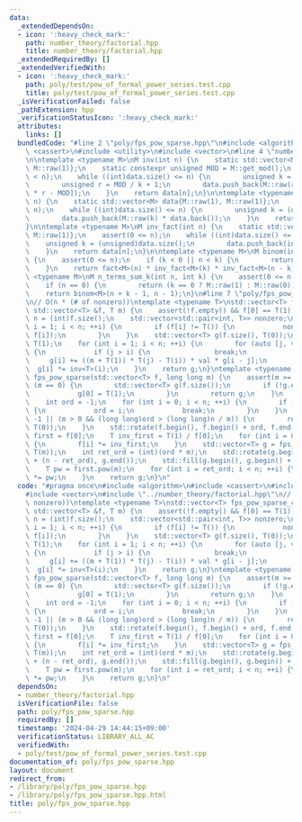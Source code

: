 ```yaml
---
data:
  _extendedDependsOn:
  - icon: ':heavy_check_mark:'
    path: number_theory/factorial.hpp
    title: number_theory/factorial.hpp
  _extendedRequiredBy: []
  _extendedVerifiedWith:
  - icon: ':heavy_check_mark:'
    path: poly/test/pow_of_formal_power_series.test.cpp
    title: poly/test/pow_of_formal_power_series.test.cpp
  _isVerificationFailed: false
  _pathExtension: hpp
  _verificationStatusIcon: ':heavy_check_mark:'
  attributes:
    links: []
  bundledCode: "#line 2 \"poly/fps_pow_sparse.hpp\"\n#include <algorithm>\n#include\
    \ <cassert>\n#include <utility>\n#include <vector>\n#line 4 \"number_theory/factorial.hpp\"\
    \n\ntemplate <typename M>\nM inv(int n) {\n    static std::vector<M> data{M::raw(0),\
    \ M::raw(1)};\n    static constexpr unsigned MOD = M::get_mod();\n    assert(0\
    \ < n);\n    while ((int)data.size() <= n) {\n        unsigned k = (unsigned)data.size();\n\
    \        unsigned r = MOD / k + 1;\n        data.push_back(M::raw(r) * data[k\
    \ * r - MOD]);\n    }\n    return data[n];\n}\n\ntemplate <typename M>\nM fact(int\
    \ n) {\n    static std::vector<M> data{M::raw(1), M::raw(1)};\n    assert(0 <=\
    \ n);\n    while ((int)data.size() <= n) {\n        unsigned k = (unsigned)data.size();\n\
    \        data.push_back(M::raw(k) * data.back());\n    }\n    return data[n];\n\
    }\n\ntemplate <typename M>\nM inv_fact(int n) {\n    static std::vector<M> data{M::raw(1),\
    \ M::raw(1)};\n    assert(0 <= n);\n    while ((int)data.size() <= n) {\n    \
    \    unsigned k = (unsigned)data.size();\n        data.push_back(inv<M>(k) * data.back());\n\
    \    }\n    return data[n];\n}\n\ntemplate <typename M>\nM binom(int n, int k)\
    \ {\n    assert(0 <= n);\n    if (k < 0 || n < k) {\n        return M::raw(0);\n\
    \    }\n    return fact<M>(n) * inv_fact<M>(k) * inv_fact<M>(n - k);\n}\n\ntemplate\
    \ <typename M>\nM n_terms_sum_k(int n, int k) {\n    assert(0 <= n && 0 <= k);\n\
    \    if (n == 0) {\n        return (k == 0 ? M::raw(1) : M::raw(0));\n    }\n\
    \    return binom<M>(n + k - 1, n - 1);\n}\n#line 7 \"poly/fps_pow_sparse.hpp\"\
    \n// O(n * (# of nonzero))\ntemplate <typename T>\nstd::vector<T> fps_pow_sparse_constant_1(const\
    \ std::vector<T> &f, T m) {\n    assert(!f.empty() && f[0] == T(1));\n    int\
    \ n = (int)f.size();\n    std::vector<std::pair<int, T>> nonzero;\n    for (int\
    \ i = 1; i < n; ++i) {\n        if (f[i] != T()) {\n            nonzero.emplace_back(i,\
    \ f[i]);\n        }\n    }\n    std::vector<T> g(f.size(), T(0));\n    g[0] =\
    \ T(1);\n    for (int i = 1; i < n; ++i) {\n        for (auto [j, val] : nonzero)\
    \ {\n            if (j > i) {\n                break;\n            }\n       \
    \     g[i] += ((m + T(1)) * T(j) - T(i)) * val * g[i - j];\n        }\n      \
    \  g[i] *= inv<T>(i);\n    }\n    return g;\n}\ntemplate <typename T>\nstd::vector<T>\
    \ fps_pow_sparse(std::vector<T> f, long long m) {\n    assert(m >= 0);\n    if\
    \ (m == 0) {\n        std::vector<T> g(f.size());\n        if (!g.empty()) {\n\
    \            g[0] = T(1);\n        }\n        return g;\n    }\n    int n = (int)f.size();\n\
    \    int ord = -1;\n    for (int i = 0; i < n; ++i) {\n        if (f[i] != T(0))\
    \ {\n            ord = i;\n            break;\n        }\n    }\n    if (ord ==\
    \ -1 || (m > 0 && (long long)ord > (long long)n / m)) {\n        return std::vector<T>(f.size(),\
    \ T(0));\n    }\n    std::rotate(f.begin(), f.begin() + ord, f.end());\n    T\
    \ first = f[0];\n    T inv_first = T(1) / f[0];\n    for (int i = 0; i < n; ++i)\
    \ {\n        f[i] *= inv_first;\n    }\n    std::vector<T> g = fps_pow_sparse_constant_1(f,\
    \ T(m));\n    int ret_ord = (int)(ord * m);\n    std::rotate(g.begin(), g.begin()\
    \ + (n - ret_ord), g.end());\n    std::fill(g.begin(), g.begin() + ret_ord, T(0));\n\
    \    T pw = first.pow(m);\n    for (int i = ret_ord; i < n; ++i) {\n        g[i]\
    \ *= pw;\n    }\n    return g;\n}\n"
  code: "#pragma once\n#include <algorithm>\n#include <cassert>\n#include <utility>\n\
    #include <vector>\n#include \"../number_theory/factorial.hpp\"\n// O(n * (# of\
    \ nonzero))\ntemplate <typename T>\nstd::vector<T> fps_pow_sparse_constant_1(const\
    \ std::vector<T> &f, T m) {\n    assert(!f.empty() && f[0] == T(1));\n    int\
    \ n = (int)f.size();\n    std::vector<std::pair<int, T>> nonzero;\n    for (int\
    \ i = 1; i < n; ++i) {\n        if (f[i] != T()) {\n            nonzero.emplace_back(i,\
    \ f[i]);\n        }\n    }\n    std::vector<T> g(f.size(), T(0));\n    g[0] =\
    \ T(1);\n    for (int i = 1; i < n; ++i) {\n        for (auto [j, val] : nonzero)\
    \ {\n            if (j > i) {\n                break;\n            }\n       \
    \     g[i] += ((m + T(1)) * T(j) - T(i)) * val * g[i - j];\n        }\n      \
    \  g[i] *= inv<T>(i);\n    }\n    return g;\n}\ntemplate <typename T>\nstd::vector<T>\
    \ fps_pow_sparse(std::vector<T> f, long long m) {\n    assert(m >= 0);\n    if\
    \ (m == 0) {\n        std::vector<T> g(f.size());\n        if (!g.empty()) {\n\
    \            g[0] = T(1);\n        }\n        return g;\n    }\n    int n = (int)f.size();\n\
    \    int ord = -1;\n    for (int i = 0; i < n; ++i) {\n        if (f[i] != T(0))\
    \ {\n            ord = i;\n            break;\n        }\n    }\n    if (ord ==\
    \ -1 || (m > 0 && (long long)ord > (long long)n / m)) {\n        return std::vector<T>(f.size(),\
    \ T(0));\n    }\n    std::rotate(f.begin(), f.begin() + ord, f.end());\n    T\
    \ first = f[0];\n    T inv_first = T(1) / f[0];\n    for (int i = 0; i < n; ++i)\
    \ {\n        f[i] *= inv_first;\n    }\n    std::vector<T> g = fps_pow_sparse_constant_1(f,\
    \ T(m));\n    int ret_ord = (int)(ord * m);\n    std::rotate(g.begin(), g.begin()\
    \ + (n - ret_ord), g.end());\n    std::fill(g.begin(), g.begin() + ret_ord, T(0));\n\
    \    T pw = first.pow(m);\n    for (int i = ret_ord; i < n; ++i) {\n        g[i]\
    \ *= pw;\n    }\n    return g;\n}\n"
  dependsOn:
  - number_theory/factorial.hpp
  isVerificationFile: false
  path: poly/fps_pow_sparse.hpp
  requiredBy: []
  timestamp: '2024-04-29 14:44:15+09:00'
  verificationStatus: LIBRARY_ALL_AC
  verifiedWith:
  - poly/test/pow_of_formal_power_series.test.cpp
documentation_of: poly/fps_pow_sparse.hpp
layout: document
redirect_from:
- /library/poly/fps_pow_sparse.hpp
- /library/poly/fps_pow_sparse.hpp.html
title: poly/fps_pow_sparse.hpp
---
```


